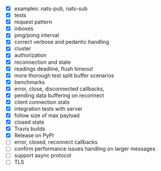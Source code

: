 
- [X] examples: nats-pub, nats-sub
- [X] tests
- [X] request pattern
- [X] inboxes
- [X] ping/pong interval
- [X] correct verbose and pedantic handling
- [X] cluster
- [X] authorization
- [X] reconnection and state
- [X] readings deadline, flush timeout
- [X] more thorough test split buffer scenarios
- [X] benchmarks
- [X] error, close, disconnected callbacks,
- [X] pending data buffering on reconnect
- [X] client connection stats
- [X] integration tests with server
- [X] follow size of max payload
- [X] closed state
- [X] Travis builds
- [X] Release on PyPI
- [ ] error, closed, reconnect callbacks
- [ ] confirm performance issues handling on larger messages
- [ ] support async protocol
- [ ] TLS
